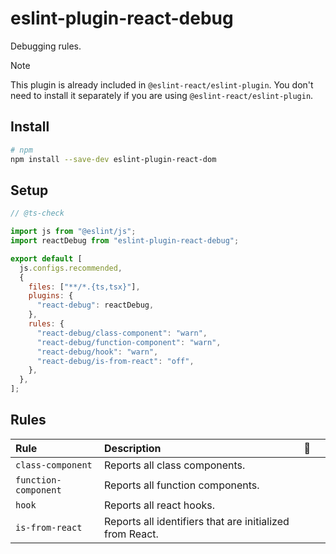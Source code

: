 # eslint-plugin-react-debug

Debugging rules.

> [!NOTE]
> This plugin is already included in `@eslint-react/eslint-plugin`. You don't need to install it separately if you are using `@eslint-react/eslint-plugin`.

## Install

```sh
# npm
npm install --save-dev eslint-plugin-react-dom
```

## Setup

```js
// @ts-check

import js from "@eslint/js";
import reactDebug from "eslint-plugin-react-debug";

export default [
  js.configs.recommended,
  {
    files: ["**/*.{ts,tsx}"],
    plugins: {
      "react-debug": reactDebug,
    },
    rules: {
      "react-debug/class-component": "warn",
      "react-debug/function-component": "warn",
      "react-debug/hook": "warn",
      "react-debug/is-from-react": "off",
    },
  },
];
```

## Rules

| Rule                 | Description                                              | 💭  |     |
| :------------------- | :------------------------------------------------------- | :-: | :-: |
| `class-component`    | Reports all class components.                            |     |     |
| `function-component` | Reports all function components.                         |     |     |
| `hook`               | Reports all react hooks.                                 |     |     |
| `is-from-react`      | Reports all identifiers that are initialized from React. |     |     |

